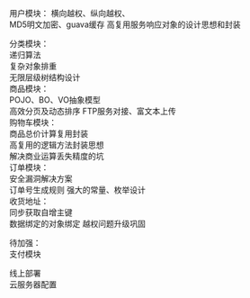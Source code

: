 用户模块： 
  横向越权、纵向越权、  
  MD5明文加密、guava缓存 
  高复用服务响应对象的设计思想和封装   
    
  分类模块：   
  递归算法  
  复杂对象排重  
  无限层级树结构设计   
商品模块：   
  POJO、BO、VO抽象模型  
  高效分页及动态排序 
  FTP服务对接、富文本上传   
购物车模块：    
  商品总价计算复用封装  
  高复用的逻辑方法封装思想  
  解决商业运算丢失精度的坑    
订单模块：   
  安全漏洞解决方案  
  订单号生成规则 
  强大的常量、枚举设计    
收货地址：   
  同步获取自增主键  
  数据绑定的对象绑定 
  越权问题升级巩固  
  
  
  
待加强：  
支付模块  

线上部署  
云服务器配置
